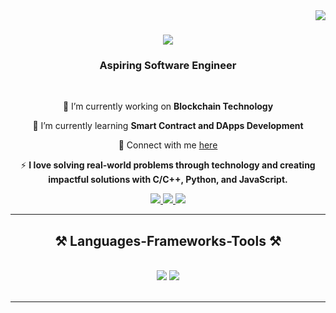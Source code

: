 <img align="right" src="https://visitor-badge.laobi.icu/badge" />

<h1 align="center">
    <img src="https://readme-typing-svg.herokuapp.com/?font=Righteous&size=35&center=true&vCenter=true&width=500&height=70&duration=4000&lines=Hello,+World!;+I’m+Himank+🚀;" />
</h1>

<h3 align="center">Aspiring Software Engineer</h3>

<br/>

<div align="center">
 
 🔭 I’m currently working on **Blockchain Technology**
 
 🌱 I’m currently learning **Smart Contract and DApps Development**

💬 Connect with me [here](https://www.linkedin.com/in/himank-yadav123/)

⚡  **I love solving real-world problems through technology and creating impactful solutions with C/C++, Python, and JavaScript.**

</div>

<div align="center"> 
  <a href="mailto:himankrao123@gmail.com">
    <img src="https://img.shields.io/badge/Gmail-333333?style=for-the-badge&logo=gmail&logoColor=red" />
  </a>
  <a href="https://linkedin.com/in/himank-yadav123" target="_blank">
    <img src="https://img.shields.io/badge/LinkedIn-0077B5?style=for-the-badge&logo=linkedin&logoColor=white" target="_blank" />
  </a>
  <a href="https://github.com/Himankrao123" target="_blank">
     <img src="https://img.shields.io/badge/GitHub-181717?style=for-the-badge&logo=github&logoColor=white" target="_blank" />
  </a>
</div>

 <hr/>
 
<h2 align="center">⚒️ Languages-Frameworks-Tools ⚒️</h2>
<br/>
<div align="center">
    <img src="https://skillicons.dev/icons?i=python,cpp,javascript,react,html,css,bootstrap" />
    <img src="https://skillicons.dev/icons?i=django,flask,mysql,git,github,linux" /><br>
</div>
<br/>

<hr/>

<br/>

<div align="center">
<!-- <a href='https://buymeacoffee.com/shivam' target='_blank'><img style='border-radius:30%;height:64px;' src='coffeev4.png' border='0' alt='Buy Me a Coffee' /></a> -->
</div>

<br/>

